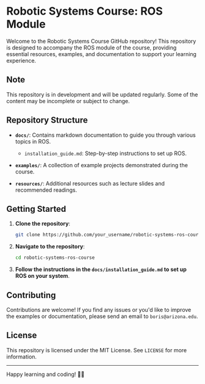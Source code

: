 # Robotic Systems Course: ROS Module

Welcome to the Robotic Systems Course GitHub repository! This repository is designed to accompany the ROS module of the course, providing essential resources, examples, and documentation to support your learning experience.

## Note

This repository is in development and will be updated regularly. 
Some of the content may be incomplete or subject to change.

## Repository Structure

- **`docs/`**: Contains markdown documentation to guide you through various topics in ROS.
  - `installation_guide.md`: Step-by-step instructions to set up ROS.
  <!-- - `ros_basics.md`: Basic concepts and usage of ROS.
  - `robot_simulation.md`: Guide on robot simulation using ROS.
  - `advanced_topics.md`: Advanced topics in ROS for further exploration. -->

- **`examples/`**: A collection of example projects demonstrated during the course.
  <!-- - `basic_ros_example/`: Basic example to get started with ROS.
  - `robot_arm_control/`: Example for controlling a robotic arm.
  - `rover_navigation/`: Example for navigating a rover.
  - `quadcopter_simulation/`: Example for simulating a quadcopter. -->

- **`resources/`**: Additional resources such as lecture slides and recommended readings.
  <!-- - `slides/`: Lecture slides used in the course.
  - `papers/`: Research papers and articles related to robotics.
  - `additional_reading.md`: Additional reading materials and references. -->

## Getting Started

1. **Clone the repository**:
   ```bash
   git clone https://github.com/your_username/robotic-systems-ros-course.git
    ```

2. **Navigate to the repository**:
    ```bash
    cd robotic-systems-ros-course
    ```

3. **Follow the instructions in the `docs/installation_guide.md` to set up ROS on your system**.

## Contributing

Contributions are welcome! If you find any issues or you'd like to improve the examples or documentation, please send an email to `boris@arizona.edu`.

## License

This repository is licensed under the MIT License. See `LICENSE` for more information.

---

Happy learning and coding! 🤖🚀